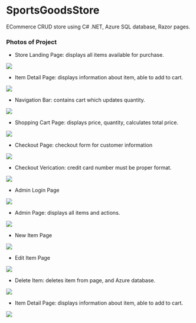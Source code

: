# SportsGoodsStore

ECommerce CRUD store using C# .NET, Azure SQL database, Razor pages. 

### Photos of Project

- Store Landing Page: displays all items available for purchase.
  
![](https://github.com/romelt777/SportsGoodsStore/blob/main/SCREENSHOTS/home_page.png)

- Item Detail Page: displays information about item, able to add to cart.
  
![](https://github.com/romelt777/SportsGoodsStore/blob/main/SCREENSHOTS/item_detail.png)

- Navigation Bar: contains cart which updates quantity. 
  
![](https://github.com/romelt777/SportsGoodsStore/blob/main/SCREENSHOTS/dynamic_cart.png)

- Shopping Cart Page: displays price, quantity, calculates total price.
  
![](https://github.com/romelt777/SportsGoodsStore/blob/main/SCREENSHOTS/shopping_cart.png)

- Checkout Page: checkout form for customer information
  
![](https://github.com/romelt777/SportsGoodsStore/blob/main/SCREENSHOTS/checkout_page.png)

- Checkout Verication: credit card number must be proper format.
  
![](https://github.com/romelt777/SportsGoodsStore/blob/main/SCREENSHOTS/checkout_verification.png)

- Admin Login Page
  
![](https://github.com/romelt777/SportsGoodsStore/blob/main/SCREENSHOTS/admin_login.png)

- Admin Page: displays all items and actions.
  
![](https://github.com/romelt777/SportsGoodsStore/blob/main/SCREENSHOTS/admin_page.png)

- New Item Page
  
![](https://github.com/romelt777/SportsGoodsStore/blob/main/SCREENSHOTS/new_item.png)

- Edit Item Page
  
![](https://github.com/romelt777/SportsGoodsStore/blob/main/SCREENSHOTS/edit_item.png)

- Delete Item: deletes item from page, and Azure database. 
  
![](https://github.com/romelt777/SportsGoodsStore/blob/main/SCREENSHOTS/delete_item.png)

- Item Detail Page: displays information about item, able to add to cart.
  
![](https://github.com/romelt777/SportsGoodsStore/blob/main/SCREENSHOTS/item_detail.png)

